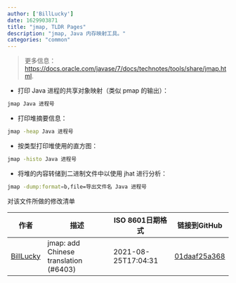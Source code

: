 ```yaml
---
author: ['BillLucky']
date: 1629903871
title: "jmap, TLDR Pages"
description: "jmap, Java 内存映射工具。"
categories: "common"
---
```

> 更多信息：<https://docs.oracle.com/javase/7/docs/technotes/tools/share/jmap.html>.

- 打印 Java 进程的共享对象映射（类似 pmap 的输出）：

```bash
jmap Java 进程号
```

- 打印堆摘要信息：

```bash
jmap -heap Java 进程号
```

- 按类型打印堆使用的直方图：

```bash
jmap -histo Java 进程号
```

- 将堆的内容转储到二进制文件中以使用 jhat 进行分析：

```bash
jmap -dump:format=b,file=导出文件名 Java 进程号
```
对该文件所做的修改清单


作者 | 描述 | ISO 8601日期格式 | 链接到GitHub
------|-----|-----|-----
[BillLucky](mailto:bill.libiao@gmail.com) | jmap: add Chinese translation (#6403) | 2021-08-25T17:04:31 | [01daaf25a368](https://github.com/tldr-pages/tldr/commit/01daaf25a36836d0327cc000ca409e88fa795646)

